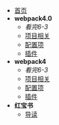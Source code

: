 * [首页](/project/ "这里设置title的内容")
* **webpack4.0**  
    - *看完6-3*
    * [项目相关](/project/Webpack4.0/项目相关)
    * [配置项](/project/Webpack4.0/配置项)
    * [插件](/project/Webpack4.0/插件)
* **webpack4**  
    - *看完6-3*
    * [项目相关](/project/Webpack4/项目相关)
    * [配置项](/project/Webpack4/配置项)
    * [插件](/project/Webpack4/插件)
* **红宝书**  
    * [导读](/project/红宝书/导读)
